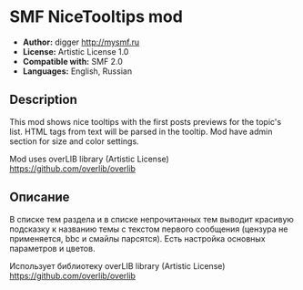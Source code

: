 # SMF NiceTooltips mod
* **Author:** digger http://mysmf.ru
* **License:** Artistic License 1.0
* **Compatible with:** SMF 2.0
* **Languages:** English, Russian

## Description
This mod shows nice tooltips with the first posts previews for the topic's list.
HTML tags from text will be parsed in the tooltip. Mod have admin section for size and color settings.

Mod uses overLIB library (Artistic License)
https://github.com/overlib/overlib

## Описание
В списке тем раздела и в списке непрочитанных тем выводит красивую подсказку к названию темы с текстом первого сообщения (цензура не применяется, bbc и смайлы парсятся). Есть настройка основных параметров и цветов.

Использует библиотеку overLIB library (Artistic License)
https://github.com/overlib/overlib